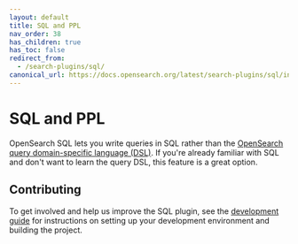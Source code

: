 ```yaml
---
layout: default
title: SQL and PPL
nav_order: 38
has_children: true
has_toc: false
redirect_from:
  - /search-plugins/sql/
canonical_url: https://docs.opensearch.org/latest/search-plugins/sql/index/
---
```


# SQL and PPL

OpenSearch SQL lets you write queries in SQL rather than the [OpenSearch query domain-specific language (DSL)]({{site.url}}{{site.baseurl}}/opensearch/query-dsl/full-text). If you're already familiar with SQL and don't want to learn the query DSL, this feature is a great option.

## Contributing

To get involved and help us improve the SQL plugin, see the [development guide](https://github.com/opensearch-project/sql/blob/main/DEVELOPER_GUIDE.rst) for instructions on setting up your development environment and building the project.
